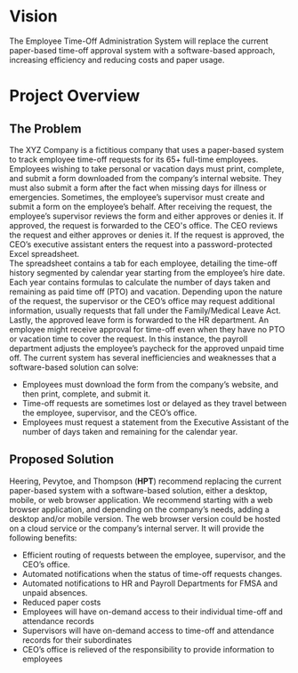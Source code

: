 # Vision 
The Employee Time-Off Administration System will replace the current paper-based time-off approval system with a software-based approach, increasing efficiency and reducing costs and paper usage.
# Project Overview
## The Problem
The XYZ Company is a fictitious company that uses a paper-based system to track employee time-off requests for its 65+ full-time employees. Employees wishing to take personal or vacation days must print, complete, and submit a form downloaded from the company’s internal website.  They must also submit a form after the fact when missing days for illness or emergencies.  Sometimes, the employee’s supervisor must create and submit a form on the employee’s behalf.
After receiving the request, the employee’s supervisor reviews the form and either approves or denies it.  If approved, the request is forwarded to the CEO's office.  The CEO reviews the request and either approves or denies it.  If the request is approved, the CEO’s executive assistant enters the request into a password-protected Excel spreadsheet.  
The spreadsheet contains a tab for each employee, detailing the time-off history segmented by calendar year starting from the employee’s hire date.  Each year contains formulas to calculate the number of days taken and remaining as paid time off (PTO) and vacation.
Depending upon the nature of the request, the supervisor or the CEO’s office may request additional information, usually requests that fall under the Family/Medical Leave Act.  
Lastly, the approved leave form is forwarded to the HR department.  An employee might receive approval for time-off even when they have no PTO or vacation time to cover the request. In this instance, the payroll department adjusts the employee’s paycheck for the approved unpaid time off.
The current system has several inefficiencies and weaknesses that a software-based solution can solve:
*	Employees must download the form from the company’s website, and then print, complete, and submit it.
*	Time-off requests are sometimes lost or delayed as they travel between the employee, supervisor, and the CEO’s office.
*	Employees must request a statement from the Executive Assistant of the number of days taken and remaining for the calendar year.
## Proposed Solution
Heering, Pevytoe, and Thompson (**HPT**) recommend replacing the current paper-based system with a software-based solution, either a desktop, mobile, or web browser application.  We recommend starting with a web browser application, and depending on the company’s needs, adding a desktop and/or mobile version.  The web browser version could be hosted on a cloud service or the company’s internal server. It will provide the following benefits:
*	Efficient routing of requests between the employee, supervisor, and the CEO’s office.
*	Automated notifications when the status of time-off requests changes.
*	Automated notifications to HR and Payroll Departments for FMSA and unpaid absences.
*	Reduced paper costs
*	Employees will have on-demand access to their individual time-off and attendance records
*	Supervisors will have on-demand access to time-off and attendance records for their subordinates
*	CEO’s office is relieved of the responsibility to provide information to employees
